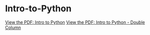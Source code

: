 # Intro-to-Python

[View the PDF: Intro to Python](https://github.com/hyosang2/Intro-to-Python/blob/main/Intro_to_Python_Review_Guide.pdf)
[View the PDF: Intro to Python - Double Column](https://github.com/hyosang2/Intro-to-Python/blob/main/Intro_to_Python_Review_Guide_Double_Col.pdf)
